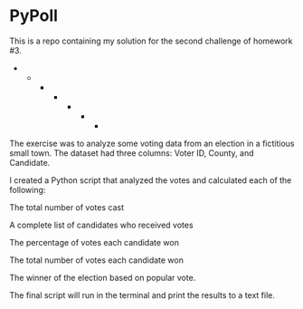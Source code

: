 # PyPoll
This is a repo containing my solution for the second challenge of homework #3.
+ + + + + + + 

The exercise was to analyze some voting data from an election in a fictitious small town.
The dataset had three columns: Voter ID, County, and Candidate.

I created a Python script that analyzed the votes and calculated each of the following:

The total number of votes cast

A complete list of candidates who received votes

The percentage of votes each candidate won

The total number of votes each candidate won

The winner of the election based on popular vote.

The final script will run in the terminal and print the results to a text file.
